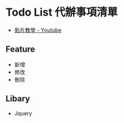 ﻿# Todo List 代辦事項清單

- [影片教學 - Youtube](https://youtu.be/dsZWyGr9PEY)

## Feature
- 新增
- 修改
- 刪除

## Libary
- Jquery

